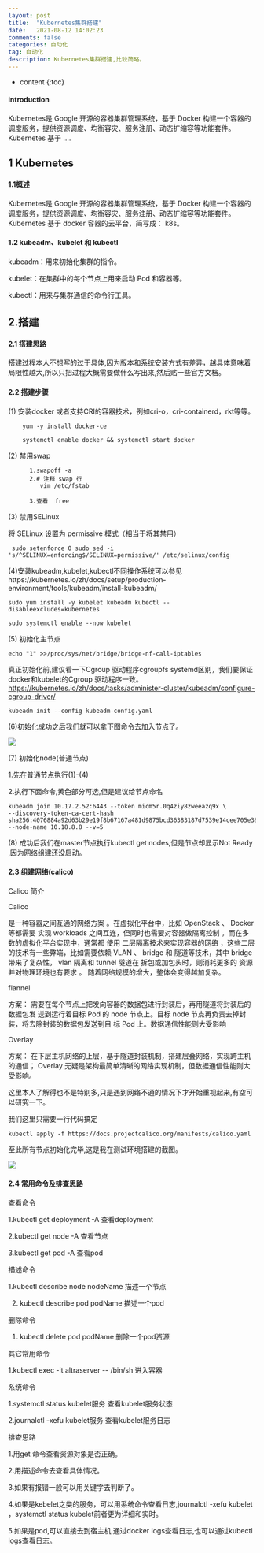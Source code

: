 ```yaml
---
layout: post
title:  "Kubernetes集群搭建"
date:   2021-08-12 14:02:23
comments: false
categories: 自动化
tag: 自动化
description: Kubernetes集群搭建,比较简略。                                                        
---
```

* content
{:toc}
#### introduction

Kubernetes是 Google 开源的容器集群管理系统，基于 Docker 构建一个容器的调度服务，提供资源调度、均衡容灾、服务注册、动态扩缩容等功能套件。 Kubernetes 基于 ....

## 1 Kubernetes

#### 1.1概述

Kubernetes是 Google 开源的容器集群管理系统，基于 Docker 构建一个容器的调度服务，提供资源调度、均衡容灾、服务注册、动态扩缩容等功能套件。 Kubernetes 基于 docker 容器的云平台，简写成： k8s。

#### 1.2 kubeadm、kubelet 和 kubectl

kubeadm：用来初始化集群的指令。

kubelet：在集群中的每个节点上用来启动 Pod 和容器等。

kubectl：用来与集群通信的命令行工具。

## 2.搭建

#### 2.1 搭建思路

搭建过程本人不想写的过于具体,因为版本和系统安装方式有差异，越具体意味着局限性越大,所以只把过程大概需要做什么写出来,然后贴一些官方文档。

#### 2.2 搭建步骤

(1) 安装docker 或者支持CRI的容器技术，例如cri-o，cri-containerd，rkt等等。

```
    yum -y install docker-ce

    systemctl enable docker && systemctl start docker
```

(2) 禁用swap

```
      1.swapoff -a
      2.# 注释 swap 行
         vim /etc/fstab

      3.查看  free
```

(3) 禁用SELinux

 将 SELinux 设置为 permissive 模式（相当于将其禁用）
 
```
 sudo setenforce 0 sudo sed -i 's/^SELINUX=enforcing$/SELINUX=permissive/' /etc/selinux/config
```

(4)安装kubeadm,kubelet,kubectl不同操作系统可以参见https://kubernetes.io/zh/docs/setup/production-environment/tools/kubeadm/install-kubeadm/

```
sudo yum install -y kubelet kubeadm kubectl --disableexcludes=kubernetes

sudo systemctl enable --now kubelet
```

(5) 初始化主节点

```
echo "1" >>/proc/sys/net/bridge/bridge-nf-call-iptables 
```

真正初始化前,建议看一下Cgroup 驱动程序cgroupfs systemd区别，我们要保证docker和kubelet的Cgroup 驱动程序一致。https://kubernetes.io/zh/docs/tasks/administer-cluster/kubeadm/configure-cgroup-driver/

```
kubeadm init --config kubeadm-config.yaml
```

(6)初始化成功之后我们就可以拿下图命令去加入节点了。

![](https://bo07997.github.io/myBlog/styles/images/Blog/Kubernetes集群搭建/1.png)


(7) 初始化node(普通节点)

  1.先在普通节点执行(1)-(4)

  2.执行下面命令,黄色部分可选,但是建议给节点命名

```
kubeadm join 10.17.2.52:6443 --token micm5r.0q4ziy8zweeazq9x \
--discovery-token-ca-cert-hash sha256:4076884a92d63b29e19f8b67167a481d9875bcd36383187d7539e14cee705e38 --node-name 10.18.8.8 --v=5
```

(8) 成功后我们在master节点执行kubectl get nodes,但是节点却显示Not Ready ,因为网络组建还没启动。

#### 2.3 组建网络(calico)

Calico 简介

Calico

是一种容器之间互通的网络方案 。在虚拟化平台中，比如 OpenStack 、 Docker 等都需要
实现 workloads 之间互连，但同时也需要对容器做隔离控制 。而在多数的虚拟化平台实现中，通常都
使用 二层隔离技术来实现容器的网络 ，这些二层的技术有一些弊端，比如需要依赖 VLAN 、 bridge 和
隧道等技术，其中 bridge 带来了复杂性， vlan 隔离和 tunnel 隧道在 拆包或加包头时，则消耗更多的
资源并对物理环境也有要求 。 随着网络规模的增大，整体会变得越加复杂。

flannel

方案： 需要在每个节点上把发向容器的数据包进行封装后，再用隧道将封装后的数据包发
送到运行着目标 Pod 的 node 节点上。目标 node 节点再负责去掉封装，将去除封装的数据包发送到目
标 Pod 上。数据通信性能则大受影响

Overlay

方案： 在下层主机网络的上层，基于隧道封装机制，搭建层叠网络，实现跨主机的通信；
Overlay 无疑是架构最简单清晰的网络实现机制，但数据通信性能则大受影响。


这里本人了解得也不是特别多,只是遇到网络不通的情况下才开始重视起来,有空可以研究一下。



我们这里只需要一行代码搞定

```
kubectl apply -f https://docs.projectcalico.org/manifests/calico.yaml
```

至此所有节点初始化完毕,这是我在测试环境搭建的截图。

![](https://bo07997.github.io/myBlog/styles/images/Blog/Kubernetes集群搭建/2.png)


#### 2.4 常用命令及排查思路

查看命令

  1.kubectl get deployment -A       查看deployment 



  2.kubectl get node -A       查看节点

  3.kubectl get pod -A       查看pod



描述命令

  1.kubectl describe  node nodeName  描述一个节点

  2. kubectl describe  pod podName  描述一个pod



删除命令

  1. kubectl delete pod podName  删除一个pod资源



其它常用命令

  1.kubectl exec -it altraserver -- /bin/sh  进入容器

 

系统命令

  1.systemctl status kubelet服务    查看kubelet服务状态

  2.journalctl -xefu kubelet服务  查看kubelet服务日志



排查思路

1.用get 命令查看资源对象是否正确。

2.用描述命令去查看具体情况。

3.如果有报错一般可以用关键字去判断了。

4.如果是kebelet之类的服务，可以用系统命令查看日志,journalctl -xefu kubelet ，systemctl status kubelet前者更为详细和实时。

5.如果是pod,可以直接去到宿主机,通过docker logs查看日志,也可以通过kubectl logs查看日志。